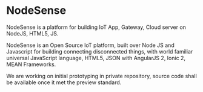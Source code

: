 # NodeSense
NodeSense is a platform for building IoT App, Gateway, Cloud server on NodeJS, HTML5, JS. 

NodeSense is an Open Source IoT platform, built over Node JS and Javascript for building connecting disconnected things,
with world familiar universal JavaScript language, HTML5, JSON with AngularJS 2, Ionic 2, MEAN Frameworks.

We are working on initial prototyping in private repository, source code shall be available once it met the preview standard.


